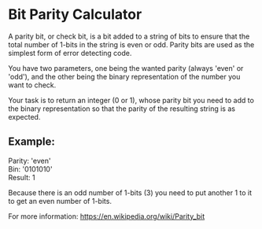 # Bit Parity Calculator
A parity bit, or check bit, is a bit added to a string of bits to ensure that the total number of 1-bits in the string is even or odd. Parity bits are used as the simplest form of error detecting code.

You have two parameters, one being the wanted parity (always 'even' or 'odd'), and the other being the binary representation of the number you want to check.

Your task is to return an integer (0 or 1), whose parity bit you need to add to the binary representation so that the parity of the resulting string is as expected.

## Example:

Parity: 'even'  
Bin: '0101010'  
Result: 1

Because there is an odd number of 1-bits (3) you need to put another 1 to it to get an even number of 1-bits.

For more information: https://en.wikipedia.org/wiki/Parity_bit